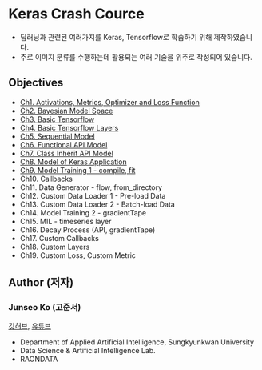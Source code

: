 # Keras Crash Cource
* 딥러닝과 관련된 여러가지를 Keras, Tensorflow로 학습하기 위해 제작하였습니다.
* 주로 이미지 분류를 수행하는데 활용되는 여러 기술을 위주로 작성되어 있습니다.

## Objectives
* [Ch1. Activations, Metrics, Optimizer and Loss Function](https://github.com/KorKite/study-keras-basic/blob/main/ch1)
* [Ch2. Bayesian Model Space](https://github.com/KorKite/study-keras-basic/blob/main/ch2)
* [Ch3. Basic Tensorflow](https://github.com/KorKite/study-keras-basic/tree/main/ch3)
* [Ch4. Basic Tensorflow Layers](https://github.com/KorKite/study-keras-basic/tree/main/ch4)
* [Ch5. Sequential Model](https://github.com/KorKite/study-keras-basic/tree/main/ch5)
* [Ch6. Functional API Model](https://github.com/KorKite/study-keras-basic/tree/main/ch6)
* [Ch7. Class Inherit API Model](https://github.com/KorKite/study-keras-basic/tree/main/ch7)
* [Ch8. Model of Keras Application](https://github.com/KorKite/study-keras-basic/tree/main/ch8)
* [Ch9. Model Training 1 - compile, fit](https://github.com/KorKite/study-keras-basic/tree/main/ch9)
* Ch10. Callbacks
* Ch11. Data Generator - flow, from_directory
* Ch12. Custom Data Loader 1 - Pre-load Data
* Ch13. Custom Data Loader 2 - Batch-load Data
* Ch14. Model Training 2 - gradientTape
* Ch15. MIL - timeseries layer
* Ch16. Decay Process (API, gradientTape)
* Ch17. Custom Callbacks
* Ch18. Custom Layers
* Ch19. Custom Loss, Custom Metric


## Author (저자)
### Junseo Ko (고준서)
[깃허브](https://github.com/KorKite), [유튜브](https://www.youtube.com/channel/UCCaunu3Cv09ZCDxU13Gx3Hg)
* Department of Applied Artificial Intelligence, Sungkyunkwan University
* Data Science & Artificial Intelligence Lab.
* RAONDATA


